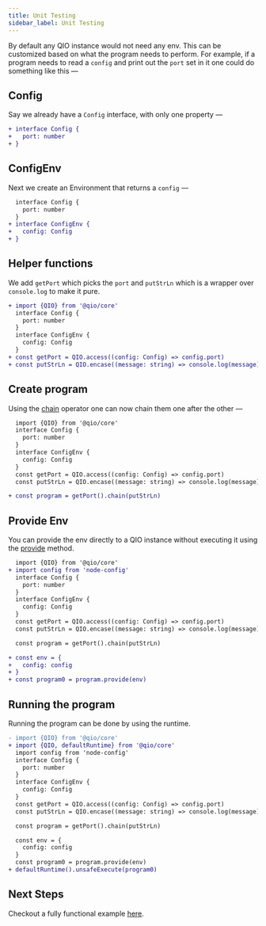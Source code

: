 ```yaml
---
title: Unit Testing
sidebar_label: Unit Testing
---
```


By default any QIO instance would not need any env. This can be customized based on what the program needs to perform. For example, if a program needs to read a `config` and print out the `port` set in it one could do something like this —

## Config

Say we already have a `Config` interface, with only one property —

```diff
+ interface Config {
+   port: number
+ }
```

## ConfigEnv

Next we create an Environment that returns a `config` —

```diff
  interface Config {
    port: number
  }
+ interface ConfigEnv {
+   config: Config
+ }
```

## Helper functions

We add `getPort` which picks the `port` and `putStrLn` which is a wrapper over `console.log` to make it pure.

```diff
+ import {QIO} from '@qio/core'
  interface Config {
    port: number
  }
  interface ConfigEnv {
    config: Config
  }
+ const getPort = QIO.access((config: Config) => config.port)
+ const putStrLn = QIO.encase((message: string) => console.log(message))
```

## Create program

Using the [chain] operator one can now chain them one after the other —

[chain]: https://tusharmath.com/qio/classes/qio.html#chain

```diff
  import {QIO} from '@qio/core'
  interface Config {
    port: number
  }
  interface ConfigEnv {
    config: Config
  }
  const getPort = QIO.access((config: Config) => config.port)
  const putStrLn = QIO.encase((message: string) => console.log(message))

+ const program = getPort().chain(putStrLn)
```

## Provide Env

You can provide the env directly to a QIO instance without executing it using the [provide] method.

```diff
  import {QIO} from '@qio/core'
+ import config from 'node-config'
  interface Config {
    port: number
  }
  interface ConfigEnv {
    config: Config
  }
  const getPort = QIO.access((config: Config) => config.port)
  const putStrLn = QIO.encase((message: string) => console.log(message))

  const program = getPort().chain(putStrLn)

+ const env = {
+   config: config
+ }
+ const program0 = program.provide(env)
```

[provide]: https://tusharmath.com/qio/classes/qio.html#provide

## Running the program

Running the program can be done by using the runtime.

```diff
- import {QIO} from '@qio/core'
+ import {QIO, defaultRuntime} from '@qio/core'
  import config from 'node-config'
  interface Config {
    port: number
  }
  interface ConfigEnv {
    config: Config
  }
  const getPort = QIO.access((config: Config) => config.port)
  const putStrLn = QIO.encase((message: string) => console.log(message))

  const program = getPort().chain(putStrLn)

  const env = {
    config: config
  }
  const program0 = program.provide(env)
+ defaultRuntime().unsafeExecute(program0)
```

[provide]: https://tusharmath.com/qio/classes/qio.html#provide

## Next Steps

Checkout a fully functional example [here](https://github.com/tusharmath/qio/tree/master/example).

